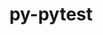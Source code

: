 ---
title: "py-pytest"
layout: cache
categories: [package, develop]
meta: {"versions": ["7.3.2"], "compilers": ["gcc@=11.4.0", "gcc@=9.4.0"], "oss": ["ubuntu20.04"], "platforms": ["linux"], "targets": ["ppc64le", "x86_64_v3"], "stacks": ["e4s", "e4s-power", "e4s-rocm-external", "root"], "num_specs": 8, "num_specs_by_stack": {"root": 8, "e4s-power": 4, "e4s-rocm-external": 4, "e4s": 4}}
spec_details: [{"hash": "jro2lmxfpbceb5kqlloplmmbgvrgugom", "compiler": "gcc@=9.4.0", "versions": ["7.3.2"], "os": "ubuntu20.04", "platform": "linux", "target": "ppc64le", "variants": ["build_system=python_pip"], "stacks": ["root", "e4s-power"], "size": "-", "tarball": "https://binaries.spack.io/develop/build_cache/linux-ubuntu20.04-ppc64le/gcc-9.4.0/py-pytest-7.3.2/linux-ubuntu20.04-ppc64le-gcc-9.4.0-py-pytest-7.3.2-jro2lmxfpbceb5kqlloplmmbgvrgugom.spack"}, {"hash": "agtrc46u3mypd2xlw7qvbqdrx5quzts5", "compiler": "gcc@=9.4.0", "versions": ["7.3.2"], "os": "ubuntu20.04", "platform": "linux", "target": "ppc64le", "variants": ["build_system=python_pip"], "stacks": ["root", "e4s-power"], "size": "-", "tarball": "https://binaries.spack.io/develop/build_cache/linux-ubuntu20.04-ppc64le/gcc-9.4.0/py-pytest-7.3.2/linux-ubuntu20.04-ppc64le-gcc-9.4.0-py-pytest-7.3.2-agtrc46u3mypd2xlw7qvbqdrx5quzts5.spack"}, {"hash": "hlfcnojwxpjl6tf5qhtcb6ezmcnrbrb7", "compiler": "gcc@=9.4.0", "versions": ["7.3.2"], "os": "ubuntu20.04", "platform": "linux", "target": "ppc64le", "variants": ["build_system=python_pip"], "stacks": ["root", "e4s-power"], "size": "-", "tarball": "https://binaries.spack.io/develop/build_cache/linux-ubuntu20.04-ppc64le/gcc-9.4.0/py-pytest-7.3.2/linux-ubuntu20.04-ppc64le-gcc-9.4.0-py-pytest-7.3.2-hlfcnojwxpjl6tf5qhtcb6ezmcnrbrb7.spack"}, {"hash": "bms3ipimg7m4dg4kq2iu2w26w6izujek", "compiler": "gcc@=9.4.0", "versions": ["7.3.2"], "os": "ubuntu20.04", "platform": "linux", "target": "ppc64le", "variants": ["build_system=python_pip"], "stacks": ["root", "e4s-power"], "size": "-", "tarball": "https://binaries.spack.io/develop/build_cache/linux-ubuntu20.04-ppc64le/gcc-9.4.0/py-pytest-7.3.2/linux-ubuntu20.04-ppc64le-gcc-9.4.0-py-pytest-7.3.2-bms3ipimg7m4dg4kq2iu2w26w6izujek.spack"}, {"hash": "l3kamdjfje4l5zg7hjljzdxqudlzqs7y", "compiler": "gcc@=11.4.0", "versions": ["7.3.2"], "os": "ubuntu20.04", "platform": "linux", "target": "x86_64_v3", "variants": ["build_system=python_pip"], "stacks": ["e4s-rocm-external", "root", "e4s"], "size": "-", "tarball": "https://binaries.spack.io/develop/build_cache/linux-ubuntu20.04-x86_64_v3/gcc-11.4.0/py-pytest-7.3.2/linux-ubuntu20.04-x86_64_v3-gcc-11.4.0-py-pytest-7.3.2-l3kamdjfje4l5zg7hjljzdxqudlzqs7y.spack"}, {"hash": "pzwcnzjfey4yqofujufgtcwsc7dnlifa", "compiler": "gcc@=11.4.0", "versions": ["7.3.2"], "os": "ubuntu20.04", "platform": "linux", "target": "x86_64_v3", "variants": ["build_system=python_pip"], "stacks": ["e4s-rocm-external", "root", "e4s"], "size": "-", "tarball": "https://binaries.spack.io/develop/build_cache/linux-ubuntu20.04-x86_64_v3/gcc-11.4.0/py-pytest-7.3.2/linux-ubuntu20.04-x86_64_v3-gcc-11.4.0-py-pytest-7.3.2-pzwcnzjfey4yqofujufgtcwsc7dnlifa.spack"}, {"hash": "2nueynqnsdqeucip45swaqjiy2qxneve", "compiler": "gcc@=11.4.0", "versions": ["7.3.2"], "os": "ubuntu20.04", "platform": "linux", "target": "x86_64_v3", "variants": ["build_system=python_pip"], "stacks": ["e4s-rocm-external", "root", "e4s"], "size": "-", "tarball": "https://binaries.spack.io/develop/build_cache/linux-ubuntu20.04-x86_64_v3/gcc-11.4.0/py-pytest-7.3.2/linux-ubuntu20.04-x86_64_v3-gcc-11.4.0-py-pytest-7.3.2-2nueynqnsdqeucip45swaqjiy2qxneve.spack"}, {"hash": "4hflzoctddalko2xeno4qgji2gr5smah", "compiler": "gcc@=11.4.0", "versions": ["7.3.2"], "os": "ubuntu20.04", "platform": "linux", "target": "x86_64_v3", "variants": ["build_system=python_pip"], "stacks": ["e4s-rocm-external", "root", "e4s"], "size": "-", "tarball": "https://binaries.spack.io/develop/build_cache/linux-ubuntu20.04-x86_64_v3/gcc-11.4.0/py-pytest-7.3.2/linux-ubuntu20.04-x86_64_v3-gcc-11.4.0-py-pytest-7.3.2-4hflzoctddalko2xeno4qgji2gr5smah.spack"}]
---